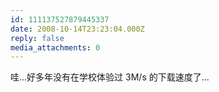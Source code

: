 ```yaml
---
id: 111137527879445337
date: 2008-10-14T23:23:04.000Z
reply: false
media_attachments: 0
---
```


哇...好多年没有在学校体验过 3M/s 的下载速度了...

